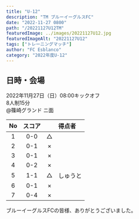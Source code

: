 ```yaml
---
title: "U-12"
description: "TM ブルーイーグルスFC"
date: "2022-11-27 0800"
path: "/20221127U12TM"
featuredImage: ../images/20221127U12.jpg
featuredImageAlt: "20221127U12"
tags: ["トレーニングマッチ"]
author: "FC Esblanco"
category: "2022年度U-12"
---
```


## 日時・会場

2022年11月27日（日）08:00キックオフ<br>
8人制15分  
@篠崎グランド  ニ面  

|No  | スコア |   | 得点者 |
|:--:|:-----:|:-:|:------|
| 1  | 0-0    |△ | |
| 2  | 0-1    |× | |
| 3  | 0-1    |× | |
| 4  | 0-2    |× ||
| 5  | 1-1    |△ |しゅうと |
| 6  | 0-1    |× | |
| 7  | 0-4    |× | |

ブルーイーグルスFCの皆様、ありがとうございました。